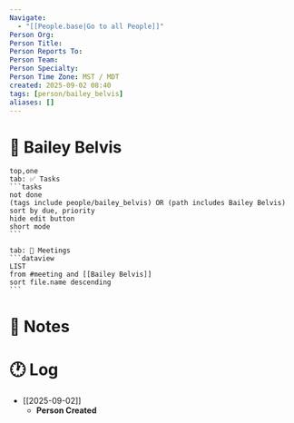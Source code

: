 ```yaml
---
Navigate:
  - "[[People.base|Go to all People]]"
Person Org:
Person Title:
Person Reports To:
Person Team:
Person Specialty:
Person Time Zone: MST / MDT
created: 2025-09-02 08:40
tags: [person/bailey_belvis]
aliases: []
---
```

# 🧍 Bailey Belvis

````tabs
top,one
tab: ✅ Tasks
```tasks
not done
(tags include people/bailey_belvis) OR (path includes Bailey Belvis) 
sort by due, priority
hide edit button
short mode
```

tab: 📆 Meetings
```dataview
LIST
from #meeting and [[Bailey Belvis]]
sort file.name descending
```
````

# 📓 Notes

# 🕐 Log

- [[2025-09-02]]
	- **Person Created**
